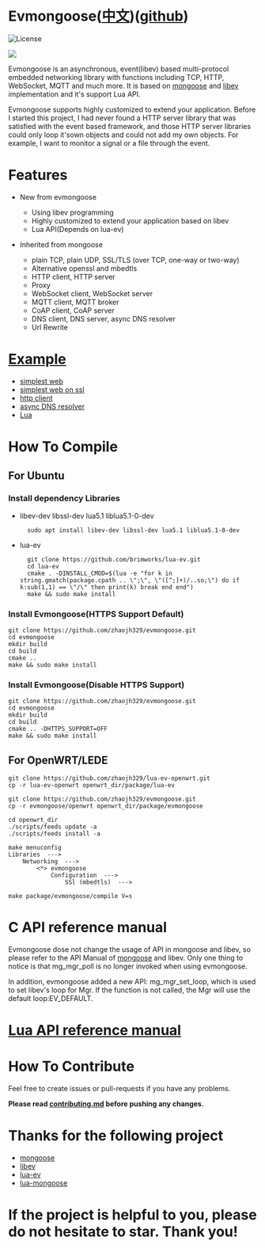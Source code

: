 # Evmongoose([中文](https://github.com/zhaojh329/evmongoose/blob/master/README_ZH.md))([github](https://github.com/zhaojh329/xterminal))

![](https://img.shields.io/badge/license-GPLV3-brightgreen.svg?style=plastic "License")

![](https://github.com/zhaojh329/image/blob/master/evmongoose.png)

Evmongoose is an asynchronous, event(libev) based multi-protocol embedded networking library 
with functions including TCP, HTTP, WebSocket, MQTT and much more. It is based on [mongoose](https://github.com/cesanta/mongoose)
and [libev](https://github.com/kindy/libev) implementation and it's support Lua API.

Evmongoose supports highly customized to extend your application. Before I started this project, I had never found a HTTP server
library that was satisfied with the event based framework, and those HTTP server libraries could only loop it'sown objects and 
could not add my own objects. For example, I want to monitor a signal or a file through the event.

# Features
* New from evmongoose
    - Using libev programming 
	- Highly customized to extend your application based on libev
	- Lua API(Depends on lua-ev)

* Inherited from mongoose
	- plain TCP, plain UDP, SSL/TLS (over TCP, one-way or two-way)
	- Alternative openssl and mbedtls
	- HTTP client, HTTP server
	- Proxy
	- WebSocket client, WebSocket server
	- MQTT client, MQTT broker
	- CoAP client, CoAP server
	- DNS client, DNS server, async DNS resolver
	- Url Rewrite

# [Example](https://github.com/zhaojh329/evmongoose/blob/master/example)
* [simplest web](https://github.com/zhaojh329/evmongoose/blob/master/example/simplest_web.c)
* [simplest web on ssl](https://github.com/zhaojh329/evmongoose/blob/master/example/simplest_web_ssl.c)
* [http client](https://github.com/zhaojh329/evmongoose/blob/master/example/http_client.c)
* [async DNS resolver](https://github.com/zhaojh329/evmongoose/blob/master/example/async_dns_resolver.c)
* [Lua](https://github.com/zhaojh329/evmongoose/blob/master/example/lua)

# How To Compile
## For Ubuntu
### Install dependency Libraries
* libev-dev libssl-dev lua5.1 liblua5.1-0-dev

		sudo apt install libev-dev libssl-dev lua5.1 liblua5.1-0-dev

* lua-ev

		git clone https://github.com/brimworks/lua-ev.git
		cd lua-ev
		cmake . -DINSTALL_CMOD=$(lua -e "for k in string.gmatch(package.cpath .. \";\", \"([^;]+)/..so;\") do if k:sub(1,1) == \"/\" then print(k) break end end")
		make && sudo make install
    
### Install Evmongoose(HTTPS Support Default)
    git clone https://github.com/zhaojh329/evmongoose.git
    cd evmongoose
    mkdir build
    cd build
    cmake ..
    make && sudo make install

### Install Evmongoose(Disable HTTPS Support)
    git clone https://github.com/zhaojh329/evmongoose.git
    cd evmongoose
    mkdir build
    cd build
    cmake .. -DHTTPS_SUPPORT=OFF
    make && sudo make install

## For OpenWRT/LEDE
	git clone https://github.com/zhaojh329/lua-ev-openwrt.git
	cp -r lua-ev-openwrt openwrt_dir/package/lua-ev
	
	git clone https://github.com/zhaojh329/evmongoose.git
	cp -r evmongoose/openwrt openwrt_dir/package/evmongoose
	
	cd openwrt_dir
	./scripts/feeds update -a
	./scripts/feeds install -a
	
	make menuconfig
	Libraries  --->
	    Networking  --->
	        <*> evmongoose
	            Configuration  --->
	                SSl (mbedtls)  --->
	
	make package/evmongoose/compile V=s
	
# C API reference manual
Evmongoose dose not change the usage of API in mongoose and libev, 
so please refer to the API Manual of [mongoose](https://docs.cesanta.com/mongoose/master) and libev.
Only one thing to notice is that mg_mgr_poll is no longer invoked when using evmongoose.

In addition, evmongoose added a new API: mg_mgr_set_loop, which is used to set libev's loop for Mgr.
If the function is not called, the Mgr will use the default loop:EV_DEFAULT.

# [Lua API reference manual](https://github.com/zhaojh329/evmongoose/wiki/Lua-API-reference-manual)

# How To Contribute
Feel free to create issues or pull-requests if you have any problems.

**Please read [contributing.md](https://github.com/zhaojh329/evmongoose/blob/master/contributing.md)
before pushing any changes.**

# Thanks for the following project
* [mongoose](https://github.com/cesanta/mongoose)
* [libev](https://github.com/kindy/libev)
* [lua-ev](https://github.com/brimworks/lua-ev)
* [lua-mongoose](https://github.com/shuax/lua-mongoose)

# If the project is helpful to you, please do not hesitate to star. Thank you!
